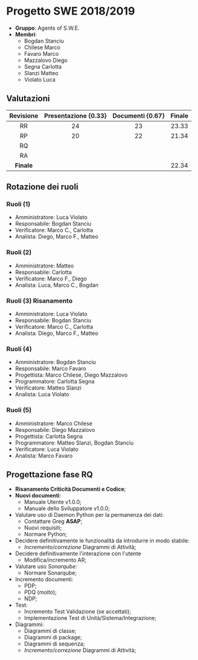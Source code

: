 # Progetto SWE 2018/2019

* __Gruppo__: Agents of S.W.E.
* __Membri__:
  * Bogdan Stanciu
  * Chilese Marco
  * Favaro Marco
  * Mazzalovo Diego
  * Segna Carlotta
  * Slanzi Matteo
  * Violato Luca
  
## Valutazioni
| Revisione | Presentazione {0.33} | Documenti {0.67} | Finale |
|:---------:|:--------------------:|:----------------:|:------:|
|     RR    |          24          |        23        |  23.33 |
|     RP    |          20          |        22        |  21.34 |
|     RQ    |                      |                  |        |
|     RA    |                      |                  |        |
|    **Finale**    |                      |                  |  22.34 |

## Rotazione dei ruoli
### Ruoli (1)
- Amministratore: Luca Violato
- Responsabile: Bogdan Stanciu
- Verificatore: Marco C., Carlotta
- Analista: Diego, Marco F., Matteo

### Ruoli (2)
- Amministratore: Matteo
- Responsabile: Carlotta
- Verificatore: Marco F., Diego
- Analista: Luca, Marco C., Bogdan


### Ruoli (3) Risanamento
- Amministratore: Luca Violato
- Responsabile: Bogdan Stanciu
- Verificatore: Marco C., Carlotta
- Analista: Diego, Marco F., Matteo

### Ruoli (4)
- Amministratore: Bogdan Stanciu
- Responsabile: Marco Favaro
- Progettista: Marco Chilese, Diego Mazzalovo
- Programmatore: Carlotta Segna
- Verificatore: Matteo Slanzi
- Analista: Luca Violato

### Ruoli (5)
- Amministratore: Marco Chilese
- Responsabile: Diego Mazzalovo
- Progettista: Carlotta Segna
- Programmatore: Matteo Slanzi, Bogdan Stanciu
- Verificatore: Luca Violato
- Analista: Marco Favaro


## Progettazione fase RQ
- **Risanamento Criticità Documenti e Codice**;
- **Nuovi documenti**: 
  - Manuale Utente v1.0.0;
  - Manuale dello Sviluppatore v1.0.0;
- Valutare uso di Daemon Python per la permanenza dei dati:
  - Contattare Greg **ASAP**;
  - Nuovi requisiti;
  - Normare Python;
- Decidere definitivamente le funzionalità da introdurre in modo stabile:
  - *Incremento/correzione* Diagrammi di Attività;
- Decidere definitivamente l'interazione con l'utente
  - Modifica/incremento AR;
- Valutare uso *Sonarqube*:
  - Normare Sonarqube;
- Incremento documenti:
  - PDP;
  - PDQ (*molto*);
  - NDP;
- Test:
  - Incremento Test Validazione (se accettati);
  - Implementazione Test di Unità/Sistema/Integrazione;
- Diagrammi:
  - Diagrammi di classe;
  - Diagrammi di package;
  - Diagrammi di sequenza;
  - *Incremento/correzione* Diagrammi di Attività;
  
